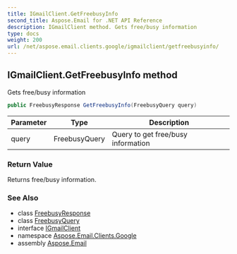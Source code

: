 ```yaml
---
title: IGmailClient.GetFreebusyInfo
second_title: Aspose.Email for .NET API Reference
description: IGmailClient method. Gets free/busy information
type: docs
weight: 200
url: /net/aspose.email.clients.google/igmailclient/getfreebusyinfo/
---
```

## IGmailClient.GetFreebusyInfo method

Gets free/busy information

```csharp
public FreebusyResponse GetFreebusyInfo(FreebusyQuery query)
```

| Parameter | Type | Description |
| --- | --- | --- |
| query | FreebusyQuery | Query to get free/busy information |

### Return Value

Returns free/busy information.

### See Also

* class [FreebusyResponse](../../freebusyresponse/)
* class [FreebusyQuery](../../freebusyquery/)
* interface [IGmailClient](../)
* namespace [Aspose.Email.Clients.Google](../../igmailclient/)
* assembly [Aspose.Email](../../../)


